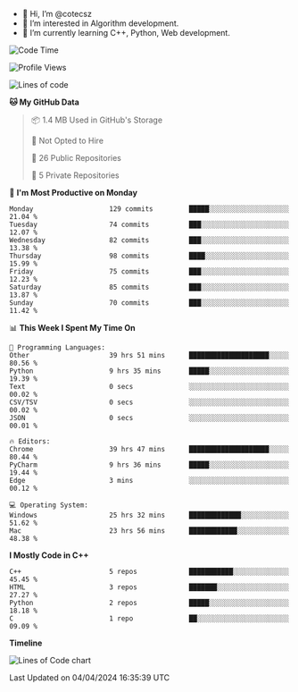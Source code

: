 - 👋 Hi, I’m @cotecsz
- 👀 I’m interested in Algorithm development.
- 🌱 I’m currently learning C++, Python, Web development.

<!---
cotecsz/cotecsz is a ✨ special ✨ repository because its `README.md` (this file) appears on your GitHub profile.
You can click the Preview link to take a look at your changes.
--->

<!--START_SECTION:waka-->
![Code Time](http://img.shields.io/badge/Code%20Time-796%20hrs%209%20mins-blue)

![Profile Views](http://img.shields.io/badge/Profile%20Views-0-blue)

![Lines of code](https://img.shields.io/badge/From%20Hello%20World%20I%27ve%20Written-1.2%20million%20lines%20of%20code-blue)

**🐱 My GitHub Data** 

> 📦 1.4 MB Used in GitHub's Storage 
 > 
> 🚫 Not Opted to Hire
 > 
> 📜 26 Public Repositories 
 > 
> 🔑 5 Private Repositories 
 > 
📅 **I'm Most Productive on Monday** 

```text
Monday                   129 commits         █████░░░░░░░░░░░░░░░░░░░░   21.04 % 
Tuesday                  74 commits          ███░░░░░░░░░░░░░░░░░░░░░░   12.07 % 
Wednesday                82 commits          ███░░░░░░░░░░░░░░░░░░░░░░   13.38 % 
Thursday                 98 commits          ████░░░░░░░░░░░░░░░░░░░░░   15.99 % 
Friday                   75 commits          ███░░░░░░░░░░░░░░░░░░░░░░   12.23 % 
Saturday                 85 commits          ███░░░░░░░░░░░░░░░░░░░░░░   13.87 % 
Sunday                   70 commits          ███░░░░░░░░░░░░░░░░░░░░░░   11.42 % 
```


📊 **This Week I Spent My Time On** 

```text
💬 Programming Languages: 
Other                    39 hrs 51 mins      ████████████████████░░░░░   80.56 % 
Python                   9 hrs 35 mins       █████░░░░░░░░░░░░░░░░░░░░   19.39 % 
Text                     0 secs              ░░░░░░░░░░░░░░░░░░░░░░░░░   00.02 % 
CSV/TSV                  0 secs              ░░░░░░░░░░░░░░░░░░░░░░░░░   00.02 % 
JSON                     0 secs              ░░░░░░░░░░░░░░░░░░░░░░░░░   00.01 % 

🔥 Editors: 
Chrome                   39 hrs 47 mins      ████████████████████░░░░░   80.44 % 
PyCharm                  9 hrs 36 mins       █████░░░░░░░░░░░░░░░░░░░░   19.44 % 
Edge                     3 mins              ░░░░░░░░░░░░░░░░░░░░░░░░░   00.12 % 

💻 Operating System: 
Windows                  25 hrs 32 mins      █████████████░░░░░░░░░░░░   51.62 % 
Mac                      23 hrs 56 mins      ████████████░░░░░░░░░░░░░   48.38 % 
```

**I Mostly Code in C++** 

```text
C++                      5 repos             ███████████░░░░░░░░░░░░░░   45.45 % 
HTML                     3 repos             ███████░░░░░░░░░░░░░░░░░░   27.27 % 
Python                   2 repos             █████░░░░░░░░░░░░░░░░░░░░   18.18 % 
C                        1 repo              ██░░░░░░░░░░░░░░░░░░░░░░░   09.09 % 
```



**Timeline**

![Lines of Code chart](https://raw.githubusercontent.com/cotecsz/cotecsz/master/assets/bar_graph.png)


 Last Updated on 04/04/2024 16:35:39 UTC
<!--END_SECTION:waka-->
